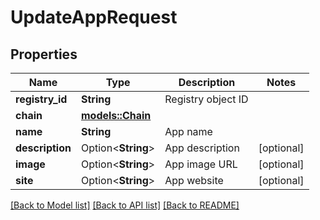 # UpdateAppRequest

## Properties

Name | Type | Description | Notes
------------ | ------------- | ------------- | -------------
**registry_id** | **String** | Registry object ID | 
**chain** | [**models::Chain**](Chain.md) |  | 
**name** | **String** | App name | 
**description** | Option<**String**> | App description | [optional]
**image** | Option<**String**> | App image URL | [optional]
**site** | Option<**String**> | App website | [optional]

[[Back to Model list]](../README.md#documentation-for-models) [[Back to API list]](../README.md#documentation-for-api-endpoints) [[Back to README]](../README.md)


